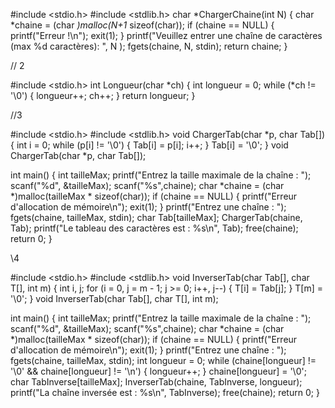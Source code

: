#include <stdio.h>
#include <stdlib.h>
char *ChargerChaine(int N) {
    char *chaine = (char *)malloc(N+1* sizeof(char));
    if (chaine == NULL) {
        printf("Erreur !\n");
        exit(1); 
    }
    printf("Veuillez entrer une chaîne de caractères (max %d caractères): ", N );
    fgets(chaine, N, stdin); 
    return chaine; 
} 

// 2

#include <stdio.h>
int Longueur(char *ch) {
    int longueur = 0;
    while (*ch != '\0') {
        longueur++;
        ch++; 
    }
    return longueur;
}

//3

#include <stdio.h>
#include <stdlib.h>
void ChargerTab(char *p, char Tab[]) {
    int i = 0;
    while (p[i] != '\0') {
        Tab[i] = p[i];
        i++;
    }
    Tab[i] = '\0';
}
void ChargerTab(char *p, char Tab[]);

int main() {
    int tailleMax;
    printf("Entrez la taille maximale de la chaîne : ");
    scanf("%d", &tailleMax);
     scanf("%s",chaine); 
    char *chaine = (char *)malloc(tailleMax * sizeof(char));
    if (chaine == NULL) {
        printf("Erreur d'allocation de mémoire\n");
        exit(1);
    }
    printf("Entrez une chaîne : ");
    fgets(chaine, tailleMax, stdin);
    char Tab[tailleMax];
    ChargerTab(chaine, Tab);
    printf("Le tableau des caractères est : %s\n", Tab);
    free(chaine);
    return 0;
}

\\4

#include <stdio.h>
#include <stdlib.h>
void InverserTab(char Tab[], char T[], int m) {
    int i, j;
    for (i = 0, j = m - 1; j >= 0; i++, j--) {
        T[i] = Tab[j];
    }
    T[m] = '\0'; 
}
void InverserTab(char Tab[], char T[], int m);

int main() {
    int tailleMax;
    printf("Entrez la taille maximale de la chaîne : ");
    scanf("%d", &tailleMax);
    scanf("%s",chaine); 
    char *chaine = (char *)malloc(tailleMax * sizeof(char));
    if (chaine == NULL) {
        printf("Erreur d'allocation de mémoire\n");
        exit(1);
    }
    printf("Entrez une chaîne : ");
    fgets(chaine, tailleMax, stdin); 
    int longueur = 0;
    while (chaine[longueur] != '\0' && chaine[longueur] != '\n') {
        longueur++;
    }
    chaine[longueur] = '\0';
    char TabInverse[tailleMax];
    InverserTab(chaine, TabInverse, longueur);
    printf("La chaîne inversée est : %s\n", TabInverse);
    free(chaine); 
    return 0;
}





